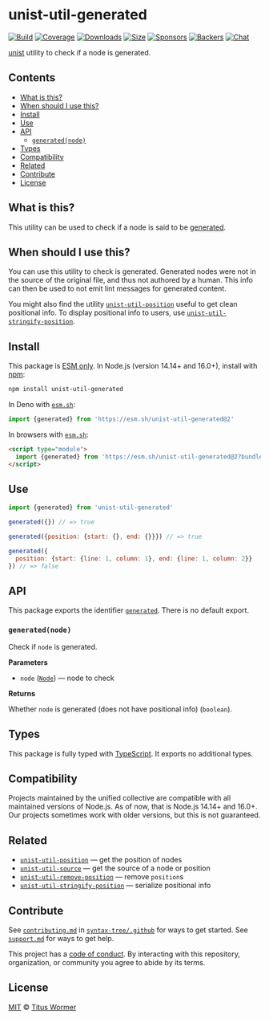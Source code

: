# unist-util-generated

[![Build](https://github.com/syntax-tree/unist-util-generated/workflows/main/badge.svg)](https://github.com/syntax-tree/unist-util-generated/actions) [![Coverage](https://img.shields.io/codecov/c/github/syntax-tree/unist-util-generated.svg)](https://codecov.io/github/syntax-tree/unist-util-generated) [![Downloads](https://img.shields.io/npm/dm/unist-util-generated.svg)](https://www.npmjs.com/package/unist-util-generated) [![Size](https://img.shields.io/bundlephobia/minzip/unist-util-generated.svg)](https://bundlephobia.com/result?p=unist-util-generated) [![Sponsors](https://opencollective.com/unified/sponsors/badge.svg)](https://opencollective.com/unified) [![Backers](https://opencollective.com/unified/backers/badge.svg)](https://opencollective.com/unified) [![Chat](https://img.shields.io/badge/chat-discussions-success.svg)](https://github.com/syntax-tree/unist/discussions)

[unist](https://github.com/syntax-tree/unist) utility to check if a node is generated.

## Contents

* [What is this?](./#what-is-this)
* [When should I use this?](./#when-should-i-use-this)
* [Install](./#install)
* [Use](./#use)
* [API](./#api)
  * [`generated(node)`](./#generatednode)
* [Types](./#types)
* [Compatibility](./#compatibility)
* [Related](./#related)
* [Contribute](./#contribute)
* [License](./#license)

## What is this?

This utility can be used to check if a node is said to be [generated](https://github.com/syntax-tree/unist#generated).

## When should I use this?

You can use this utility to check is generated. Generated nodes were not in the source of the original file, and thus not authored by a human. This info can then be used to not emit lint messages for generated content.

You might also find the utility [`unist-util-position`](https://github.com/syntax-tree/unist-util-position) useful to get clean positional info. To display positional info to users, use [`unist-util-stringify-position`](https://github.com/syntax-tree/unist-util-stringify-position).

## Install

This package is [ESM only](https://gist.github.com/sindresorhus/a39789f98801d908bbc7ff3ecc99d99c). In Node.js (version 14.14+ and 16.0+), install with [npm](https://docs.npmjs.com/cli/install):

```sh
npm install unist-util-generated
```

In Deno with [`esm.sh`](https://esm.sh):

```js
import {generated} from 'https://esm.sh/unist-util-generated@2'
```

In browsers with [`esm.sh`](https://esm.sh):

```html
<script type="module">
  import {generated} from 'https://esm.sh/unist-util-generated@2?bundle'
</script>
```

## Use

```js
import {generated} from 'unist-util-generated'

generated({}) // => true

generated({position: {start: {}, end: {}}}) // => true

generated({
  position: {start: {line: 1, column: 1}, end: {line: 1, column: 2}}
}) // => false
```

## API

This package exports the identifier [`generated`](./#generatednode). There is no default export.

### `generated(node)`

Check if `node` is generated.

**Parameters**

* `node` ([`Node`](https://github.com/syntax-tree/unist#node)) — node to check

**Returns**

Whether `node` is generated (does not have positional info) (`boolean`).

## Types

This package is fully typed with [TypeScript](https://www.typescriptlang.org). It exports no additional types.

## Compatibility

Projects maintained by the unified collective are compatible with all maintained versions of Node.js. As of now, that is Node.js 14.14+ and 16.0+. Our projects sometimes work with older versions, but this is not guaranteed.

## Related

* [`unist-util-position`](https://github.com/syntax-tree/unist-util-position) — get the position of nodes
* [`unist-util-source`](https://github.com/syntax-tree/unist-util-source) — get the source of a node or position
* [`unist-util-remove-position`](https://github.com/syntax-tree/unist-util-remove-position) — remove `position`s
* [`unist-util-stringify-position`](https://github.com/syntax-tree/unist-util-stringify-position) — serialize positional info

## Contribute

See [`contributing.md`](https://github.com/syntax-tree/.github/blob/main/contributing.md) in [`syntax-tree/.github`](https://github.com/syntax-tree/.github) for ways to get started. See [`support.md`](https://github.com/syntax-tree/.github/blob/main/support.md) for ways to get help.

This project has a [code of conduct](https://github.com/syntax-tree/.github/blob/main/code-of-conduct.md). By interacting with this repository, organization, or community you agree to abide by its terms.

## License

[MIT](license/) © [Titus Wormer](https://wooorm.com)
